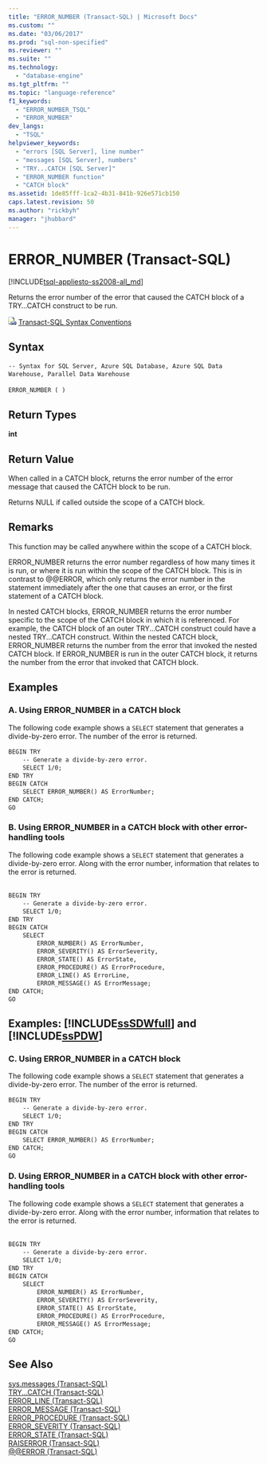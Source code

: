 ```yaml
---
title: "ERROR_NUMBER (Transact-SQL) | Microsoft Docs"
ms.custom: ""
ms.date: "03/06/2017"
ms.prod: "sql-non-specified"
ms.reviewer: ""
ms.suite: ""
ms.technology: 
  - "database-engine"
ms.tgt_pltfrm: ""
ms.topic: "language-reference"
f1_keywords: 
  - "ERROR_NUMBER_TSQL"
  - "ERROR_NUMBER"
dev_langs: 
  - "TSQL"
helpviewer_keywords: 
  - "errors [SQL Server], line number"
  - "messages [SQL Server], numbers"
  - "TRY...CATCH [SQL Server]"
  - "ERROR_NUMBER function"
  - "CATCH block"
ms.assetid: 1de85fff-1ca2-4b31-841b-926e571cb150
caps.latest.revision: 50
ms.author: "rickbyh"
manager: "jhubbard"
---
```

# ERROR_NUMBER (Transact-SQL)
[!INCLUDE[tsql-appliesto-ss2008-all_md](../../database-engine/configure/windows/includes/tsql-appliesto-ss2008-all-md.md)]

  Returns the error number of the error that caused the CATCH block of a TRY…CATCH construct to be run.  
  
 ![Topic link icon](../../database-engine/configure/windows/media/topic-link.gif "Topic link icon") [Transact-SQL Syntax Conventions](../Topic/Transact-SQL%20Syntax%20Conventions%20\(Transact-SQL\).md)  
  
## Syntax  
  
```  
-- Syntax for SQL Server, Azure SQL Database, Azure SQL Data Warehouse, Parallel Data Warehouse  
  
ERROR_NUMBER ( )  
```  
  
## Return Types  
 **int**  
  
## Return Value  
 When called in a CATCH block, returns the error number of the error message that caused the CATCH block to be run.  
  
 Returns NULL if called outside the scope of a CATCH block.  
  
## Remarks  
 This function may be called anywhere within the scope of a CATCH block.  
  
 ERROR_NUMBER returns the error number regardless of how many times it is run, or where it is run within the scope of the CATCH block. This is in contrast to @@ERROR, which only returns the error number in the statement immediately after the one that causes an error, or the first statement of a CATCH block.  
  
 In nested CATCH blocks, ERROR_NUMBER returns the error number specific to the scope of the CATCH block in which it is referenced. For example, the CATCH block of an outer TRY...CATCH construct could have a nested TRY...CATCH construct. Within the nested CATCH block, ERROR_NUMBER returns the number from the error that invoked the nested CATCH block. If ERROR_NUMBER is run in the outer CATCH block, it returns the number from the error that invoked that CATCH block.  
  
## Examples  
  
### A. Using ERROR_NUMBER in a CATCH block  
 The following code example shows a `SELECT` statement that generates a divide-by-zero error. The number of the error is returned.  
  
```  
BEGIN TRY  
    -- Generate a divide-by-zero error.  
    SELECT 1/0;  
END TRY  
BEGIN CATCH  
    SELECT ERROR_NUMBER() AS ErrorNumber;  
END CATCH;  
GO  
```  
  
### B. Using ERROR_NUMBER in a CATCH block with other error-handling tools  
 The following code example shows a `SELECT` statement that generates a divide-by-zero error. Along with the error number, information that relates to the error is returned.  
  
```  
  
BEGIN TRY  
    -- Generate a divide-by-zero error.  
    SELECT 1/0;  
END TRY  
BEGIN CATCH  
    SELECT  
        ERROR_NUMBER() AS ErrorNumber,  
        ERROR_SEVERITY() AS ErrorSeverity,  
        ERROR_STATE() AS ErrorState,  
        ERROR_PROCEDURE() AS ErrorProcedure,  
        ERROR_LINE() AS ErrorLine,  
        ERROR_MESSAGE() AS ErrorMessage;  
END CATCH;  
GO  
```  
  
## Examples: [!INCLUDE[ssSDWfull](../../relational-databases/security/encryption/includes/sssdwfull-md.md)] and [!INCLUDE[ssPDW](../../database-engine/configure/windows/includes/sspdw-md.md)]  
  
### C. Using ERROR_NUMBER in a CATCH block  
 The following code example shows a `SELECT` statement that generates a divide-by-zero error. The number of the error is returned.  
  
```  
BEGIN TRY  
    -- Generate a divide-by-zero error.  
    SELECT 1/0;  
END TRY  
BEGIN CATCH  
    SELECT ERROR_NUMBER() AS ErrorNumber;  
END CATCH;  
GO  
```  
  
### D. Using ERROR_NUMBER in a CATCH block with other error-handling tools  
 The following code example shows a `SELECT` statement that generates a divide-by-zero error. Along with the error number, information that relates to the error is returned.  
  
```  
  
BEGIN TRY  
    -- Generate a divide-by-zero error.  
    SELECT 1/0;  
END TRY  
BEGIN CATCH  
    SELECT  
        ERROR_NUMBER() AS ErrorNumber,  
        ERROR_SEVERITY() AS ErrorSeverity,  
        ERROR_STATE() AS ErrorState,  
        ERROR_PROCEDURE() AS ErrorProcedure,  
        ERROR_MESSAGE() AS ErrorMessage;  
END CATCH;  
GO  
```  
  
## See Also  
 [sys.messages &#40;Transact-SQL&#41;](../Topic/sys.messages%20\(Transact-SQL\).md)   
 [TRY...CATCH &#40;Transact-SQL&#41;](../Topic/TRY...CATCH%20\(Transact-SQL\).md)   
 [ERROR_LINE &#40;Transact-SQL&#41;](../../t-sql/functions/error-line-transact-sql.md)   
 [ERROR_MESSAGE &#40;Transact-SQL&#41;](../../t-sql/functions/error-message-transact-sql.md)   
 [ERROR_PROCEDURE &#40;Transact-SQL&#41;](../../t-sql/functions/error-procedure-transact-sql.md)   
 [ERROR_SEVERITY &#40;Transact-SQL&#41;](../../t-sql/functions/error-severity-transact-sql.md)   
 [ERROR_STATE &#40;Transact-SQL&#41;](../../t-sql/functions/error-state-transact-sql.md)   
 [RAISERROR &#40;Transact-SQL&#41;](../Topic/RAISERROR%20\(Transact-SQL\).md)   
 [@@ERROR &#40;Transact-SQL&#41;](../../t-sql/functions/error-transact-sql.md)  
  
  

